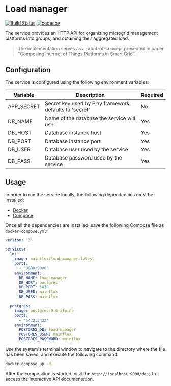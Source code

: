 # Load manager

[![Build Status][travis-img]][travis-url] [![codecov][codecov-img]][codecov-url]

The service provides an HTTP API for organizing microgrid management platforms
into groups, and obtaining their aggregated load.

> The implementation serves as a proof-of-concept presented in paper "Composing 
Internet of Things Platforms in Smart Grid".

## Configuration

The service is configured using the following environment variables:

| Variable     | Description                                             | Required |
|--------------|---------------------------------------------------------|----------|
| APP_SECRET   | Secret key used by Play framework, defaults to 'secret' | No       |
| DB_NAME      | Name of the database the service will use               | Yes      |
| DB_HOST      | Database instance host                                  | Yes      |
| DB_PORT      | Database instance port                                  | Yes      |
| DB_USER      | Database user used by the service                       | Yes      |
| DB_PASS      | Database password used by the service                   | Yes      |

## Usage

In order to run the service locally, the following dependencies must be installed:
- [Docker][docker-url]
- [Compose][compose-url]

Once all the dependencies are installed, save the following Compose file as
`docker-compose.yml`:

```yaml
version: '3'

services:
  lm:
    image: mainflux/load-manager:latest
    ports:
      - "9000:9000"
    environment:
      DB_NAME: load-manager
      DB_HOST: postgres
      DB_PORT: 5432
      DB_USER: mainflux
      DB_PASS: mainflux

  postgres:
    image: postgres:9.6-alpine
    ports:
      - "5432:5432"
    environment:
      POSTGRES_DB: load-manager
      POSTGRES_USER: mainflux
      POSTGRES_PASSWORD: mainflux
```

Use the system's terminal window to navigate to the directory where the file has
been saved, and execute the following command:

```bash
docker-compose up -d
```

After the composition is started, visit the `http://localhost:9000/docs` to access
the interactive API documentation.

[codecov-img]: https://codecov.io/gh/MainfluxLabs/loadmanager/branch/dev/graph/badge.svg
[codecov-url]: https://codecov.io/gh/MainfluxLabs/loadmanager
[compose-url]: https://docs.docker.com/compose/overview/
[docker-url]: https://docker.com
[travis-img]: https://travis-ci.org/MainfluxLabs/loadmanager.svg?branch=dev
[travis-url]: https://travis-ci.org/MainfluxLabs/loadmanager
